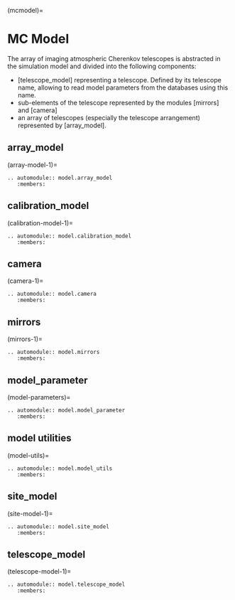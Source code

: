 (mcmodel)=

# MC Model

The array of imaging atmospheric Cherenkov telescopes is abstracted in the simulation model and divided into the following components:

- [telescope_model] representing a telescope. Defined by its telescope name, allowing to read model parameters from the databases using this name.
- sub-elements of the telescope represented by the modules [mirrors] and [camera]
- an array of telescopes (especially the telescope arrangement) represented by [array_model].

## array_model

(array-model-1)=

```{eval-rst}
.. automodule:: model.array_model
   :members:

```

## calibration_model

(calibration-model-1)=

```{eval-rst}
.. automodule:: model.calibration_model
   :members:
```

## camera

(camera-1)=

```{eval-rst}
.. automodule:: model.camera
   :members:

```

## mirrors

(mirrors-1)=

```{eval-rst}
.. automodule:: model.mirrors
   :members:

```

## model_parameter

(model-parameters)=

```{eval-rst}
.. automodule:: model.model_parameter
   :members:

```

## model utilities

(model-utils)=

```{eval-rst}
.. automodule:: model.model_utils
   :members:
```

## site_model

(site-model-1)=

```{eval-rst}
.. automodule:: model.site_model
   :members:
```

## telescope_model

(telescope-model-1)=

```{eval-rst}
.. automodule:: model.telescope_model
   :members:
```
